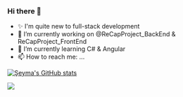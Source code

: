 ### Hi there 👋


- ✨ I'm quite new to full-stack development
- 🔭 I’m currently working on @ReCapProject_BackEnd & ReCapProject_FrontEnd
- 🌱 I’m currently learning C# & Angular
- 📫 How to reach me: ...

[![Şeyma's GitHub stats](https://github-readme-stats.vercel.app/api?username=symdmr)](https://github.com/anuraghazra/github-readme-stats)

![](https://github-profile-summary-cards.vercel.app/api/cards/profile-details?username=symdmr&theme=monokai)

